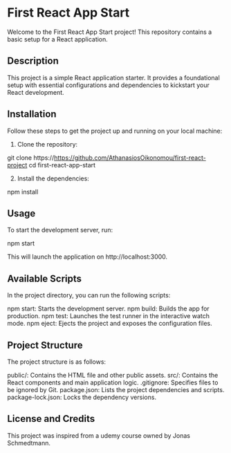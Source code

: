 # First React App Start

Welcome to the First React App Start project! This repository contains a basic setup for a React application.

## Description

This project is a simple React application starter. It provides a foundational setup with essential configurations and dependencies to kickstart your React development.

## Installation

Follow these steps to get the project up and running on your local machine:

1. Clone the repository:

git clone https://https://github.com/AthanasiosOikonomou/first-react-project
cd first-react-app-start

2. Install the dependencies:

npm install

## Usage

To start the development server, run:

npm start

This will launch the application on http://localhost:3000.

## Available Scripts

In the project directory, you can run the following scripts:

npm start: Starts the development server.
npm build: Builds the app for production.
npm test: Launches the test runner in the interactive watch mode.
npm eject: Ejects the project and exposes the configuration files.

## Project Structure

The project structure is as follows:

public/: Contains the HTML file and other public assets.
src/: Contains the React components and main application logic.
.gitignore: Specifies files to be ignored by Git.
package.json: Lists the project dependencies and scripts.
package-lock.json: Locks the dependency versions.

## License and Credits

This project was inspired from a udemy course owned by Jonas Schmedtmann.
